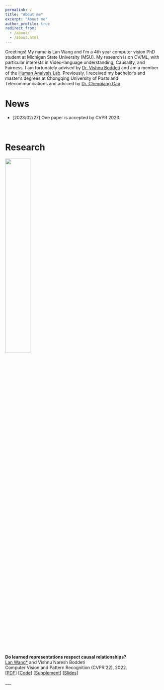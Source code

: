 ```yaml
---
permalink: /
title: "About me"
excerpt: "About me"
author_profile: true
redirect_from: 
  - /about/
  - /about.html
---
```


Greetings! My name is Lan Wang and I'm a 4th year computer vision PhD student at Michigan State University (MSU). My research is on CV/ML, with particular interests in Video-language understanding, Causality, and Fairness. I am fortunately advised by [Dr. Vishnu Boddeti](https://vishnu.boddeti.net/) and am a member of the [Human Analysis Lab](http://hal.cse.msu.edu/). Previously, I received my bachelor’s and master’s degrees at Chongqing University of Posts and Telecommunications and adviced by [Dr. Chenqiang Gao](https://gaocq.github.io/).

News
======
* [2023/02/27] One paper is accepted by CVPR 2023.

<br/>

Research
======
<div class="row">
  <div class="column left">
    <img align="left" width="40%" src="https://github.com/lan-lw/lanwang.github.io/blob/master/images/cvpr22.png?raw=true">  
  </div>
  <div class="column middle">&nbsp;</div>
  <div class="column right">
    <p>
      <strong>Do learned representations respect causal relationships?</strong><br/>
      <u>Lan Wang*</u> and Vishnu Naresh Boddeti<br/>
      Computer Vision and Pattern Recognition (CVPR'22), 2022.<br/>
      [<a href="http://hal.cse.msu.edu/assets/pdfs/papers/2022-cvpr-do-representations-respect-causal-relations.pdf">PDF</a>]
      [<a href="[https://github.com/andrewhou1/BlindShadowRemoval](https://github.com/human-analysis/causal-relations-between-representations)">Code</a>]
      [<a href="[http://hal.cse.msu.edu/assets/pdfs/papers/2022-cvpr-do-representations-respect-causal-relations.pdf](http://hal.cse.msu.edu/assets/pdfs/papers/2022-cvpr-do-representations-respect-causal-relations-supp.pdf)">Supplement</a>]
      [<a href="2022-cvpr-do-representations-respect-causal-relations.pdf">Slides</a>]
    </p>
  </div>
</div>
___

<br/>
